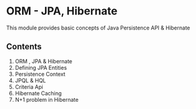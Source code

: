 # ORM - JPA, Hibernate

This module provides basic concepts of Java Persistence API & Hibernate

## Contents

1. ORM , JPA & Hibernate
2. Defining JPA Entities
3. Persistence Context
4. JPQL & HQL
5. Criteria Api
6. Hibernate Caching
7. N+1 problem in Hibernate